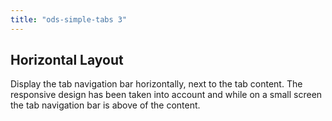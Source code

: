 ```yaml
---
title: "ods-simple-tabs 3"
---
```



## Horizontal Layout

Display the tab navigation bar horizontally, next to the tab content. The responsive design has been taken into account and while on a small screen the tab navigation bar is above of the content.